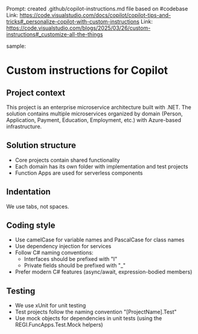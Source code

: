 Prompt: created .github/copilot-instructions.md file based on #codebase
Link: https://code.visualstudio.com/docs/copilot/copilot-tips-and-tricks#_personalize-copilot-with-custom-instructions
Link: https://code.visualstudio.com/blogs/2025/03/26/custom-instructions#_customize-all-the-things

sample:
# Custom instructions for Copilot

## Project context
This project is an enterprise microservice architecture built with .NET. The solution contains multiple microservices organized by domain (Person, Application, Payment, Education, Employment, etc.) with Azure-based infrastructure.

## Solution structure
- Core projects contain shared functionality
- Each domain has its own folder with implementation and test projects
- Function Apps are used for serverless components

## Indentation
We use tabs, not spaces.

## Coding style
- Use camelCase for variable names and PascalCase for class names
- Use dependency injection for services
- Follow C# naming conventions:
  - Interfaces should be prefixed with "I"
  - Private fields should be prefixed with "_"
- Prefer modern C# features (async/await, expression-bodied members)

## Testing
- We use xUnit for unit testing
- Test projects follow the naming convention "[ProjectName].Test"
- Use mock objects for dependencies in unit tests (using the REGI.FuncApps.Test.Mock helpers)
